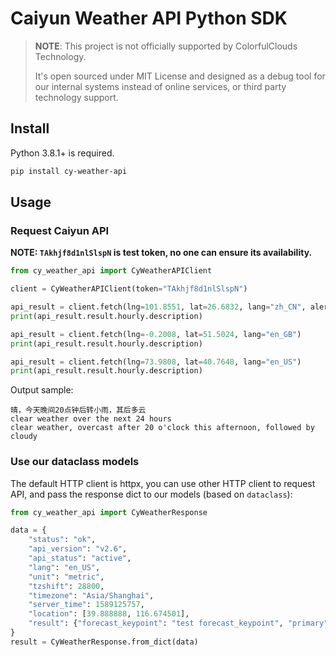 # Caiyun Weather API Python SDK

> **NOTE**: This project is not officially supported by ColorfulClouds
> Technology.
>
> It's open sourced under MIT License and designed as a debug tool for our
> internal systems instead of online services, or third party technology
> support.

## Install

Python 3.8.1+ is required.

```sh
pip install cy-weather-api
```

## Usage

### Request Caiyun API

**NOTE: `TAkhjf8d1nlSlspN` is test token, no one can ensure its availability.**

```python
from cy_weather_api import CyWeatherAPIClient

client = CyWeatherAPIClient(token="TAkhjf8d1nlSlspN")

api_result = client.fetch(lng=101.8551, lat=26.6832, lang="zh_CN", alert=True)
print(api_result.result.hourly.description)

api_result = client.fetch(lng=-0.2008, lat=51.5024, lang="en_GB")
print(api_result.result.hourly.description)

api_result = client.fetch(lng=73.9808, lat=40.7648, lang="en_US")
print(api_result.result.hourly.description)
```

Output sample:

```
晴，今天晚间20点钟后转小雨，其后多云
clear weather over the next 24 hours
clear weather, overcast after 20 o'clock this afternoon, followed by cloudy
```

### Use our dataclass models

The default HTTP client is httpx, you can use other HTTP client to request API,
and pass the response dict to our models (based on `dataclass`):

```py
from cy_weather_api import CyWeatherResponse

data = {
    "status": "ok",
    "api_version": "v2.6",
    "api_status": "active",
    "lang": "en_US",
    "unit": "metric",
    "tzshift": 28800,
    "timezone": "Asia/Shanghai",
    "server_time": 1589125757,
    "location": [39.888888, 116.674501],
    "result": {"forecast_keypoint": "test forecast_keypoint", "primary": 0},
}
result = CyWeatherResponse.from_dict(data)
```

